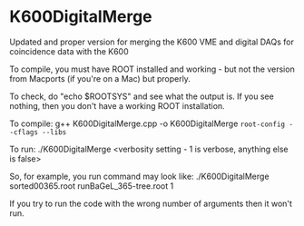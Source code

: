 # K600DigitalMerge
Updated and proper version for merging the K600 VME and digital DAQs for coincidence data with the K600

To compile, you must have ROOT installed and working - but not the version from Macports (if you're on a Mac) but properly.

To check, do "echo $ROOTSYS" and see what the output is. If you see nothing, then you don't have a working ROOT installation.

To compile: g++ K600DigitalMerge.cpp -o K600DigitalMerge `root-config --cflags --libs`

To run: ./K600DigitalMerge <filename for VME DAQ> <filename for digital DAQ> <verbosity setting - 1 is verbose, anything else is false>
  
So, for example, you run command may look like: ./K600DigitalMerge sorted00365.root runBaGeL_365-tree.root 1

If you try to run the code with the wrong number of arguments then it won't run.
